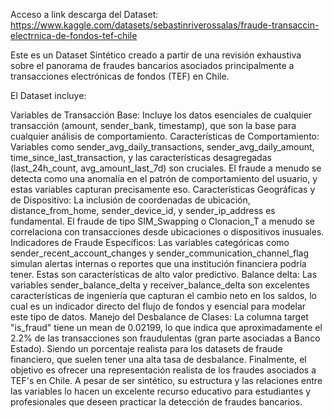 Acceso a link descarga del Dataset: https://www.kaggle.com/datasets/sebastinriverossalas/fraude-transaccin-electrnica-de-fondos-tef-chile

Este es un Dataset Sintético creado a partir de una revisión exhaustiva sobre el panorama de fraudes bancarios asociados principalmente a transacciones electrónicas de fondos (TEF) en Chile. 

El Dataset incluye:

Variables de Transacción Base: Incluye los datos esenciales de cualquier transacción (amount, sender_bank, timestamp), que son la base para cualquier análisis de comportamiento.
Características de Comportamiento: Variables como sender_avg_daily_transactions, sender_avg_daily_amount, time_since_last_transaction, y las características desagregadas (last_24h_count, avg_amount_last_7d) son cruciales. El fraude a menudo se detecta como una anomalía en el patrón de comportamiento del usuario, y estas variables capturan precisamente eso.
Características Geográficas y de Dispositivo: La inclusión de coordenadas de ubicación, distance_from_home, sender_device_id, y sender_ip_address es fundamental. El fraude de tipo SIM_Swapping o Clonacion_T a menudo se correlaciona con transacciones desde ubicaciones o dispositivos inusuales.
Indicadores de Fraude Específicos: Las variables categóricas como sender_recent_account_changes y sender_communication_channel_flag simulan alertas internas o reportes que una institución financiera podría tener. Estas son características de alto valor predictivo.
Balance delta: Las variables sender_balance_delta y receiver_balance_delta son excelentes características de ingeniería que capturan el cambio neto en los saldos, lo cual es un indicador directo del flujo de fondos y esencial para modelar este tipo de datos.
Manejo del Desbalance de Clases: La columna target "is_fraud" tiene un mean de 0.02199, lo que indica que aproximadamente el 2.2% de las transacciones son fraudulentas (gran parte asociadas a Banco Estado). Siendo un porcentaje realista para los datasets de fraude financiero, que suelen tener una alta tasa de desbalance.
Finalmente, el objetivo es ofrecer una representación realista de los fraudes asociados a TEF's en Chile. A pesar de ser sintético, su estructura y las relaciones entre las variables lo hacen un excelente recurso educativo para estudiantes y profesionales que deseen practicar la detección de fraudes bancarios.
